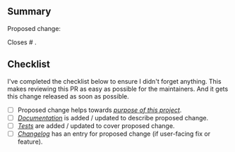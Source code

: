 ## Summary

Proposed change:

<!--
	Please replace this with a human-friendly description of your proposed change.
	* If you have multiple changes, try to split them into separate PRs.
	* If this change closes an issue, please write "Closes #{number}".
-->

Closes # .


## Checklist

I've completed the checklist below to ensure I didn't forget anything. This makes reviewing this PR as easy as possible for the maintainers. And it gets this change released as soon as possible.

* [ ] Proposed change helps towards [*purpose of this project*](https://github.com/mozilla/nunjucks/blob/master/CONTRIBUTING.md#purpose).
* [ ] [*Documentation*](https://github.com/mozilla/nunjucks/tree/master/docs/) is added / updated to describe proposed change.
* [ ] [*Tests*](https://github.com/mozilla/nunjucks/tree/master/tests) are added / updated to cover proposed change.
* [ ] [*Changelog*](https://github.com/mozilla/nunjucks/blob/master/CHANGELOG.md) has an entry for proposed change (if user-facing fix or feature).

<!-- Tick of items by replacing `[ ]` by `[x]` -->
